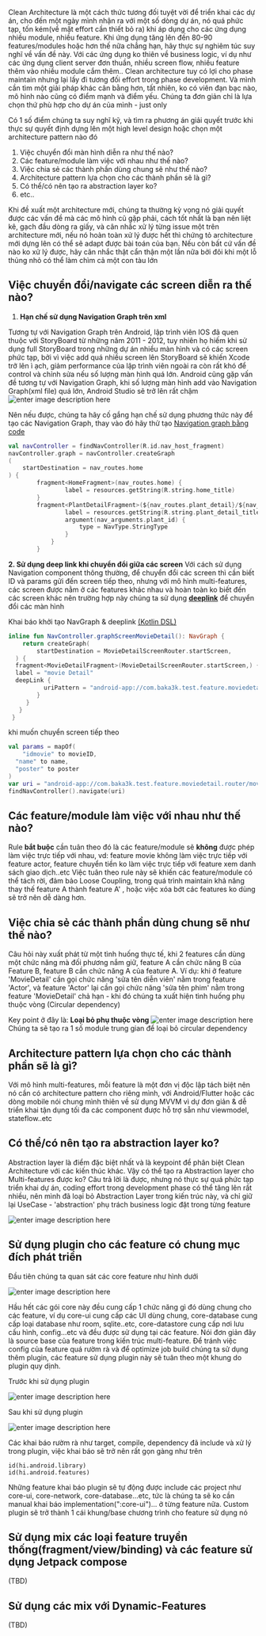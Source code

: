 

Clean Architecture là một cách thức tương đối tuyệt vời để triển khai các dự án, cho đến một ngày mình nhận ra với một số dòng dự án, nó quá phức tạp, tốn kém(về mặt effort cần thiết bỏ ra) khi áp dụng cho các ứng dụng nhiều module, nhiều feature. 
Khi ứng dụng tăng lên đến 80-90 features/modules hoặc hơn thế nữa chẳng hạn, hãy thực sự nghiêm túc suy nghĩ về vấn đề này.
Với các ứng dụng ko thiên về business logic, ví dụ như các ứng dụng client server đơn thuần, nhiều screen flow, nhiều feature thêm vào nhiều module cắm thêm.. Clean architecture tuy có lợi cho phase maintain nhưng lại lấy đi tương đối effort trong phase development. 
Và mình cần tìm một giải pháp khác cân bằng hơn, tất nhiên, ko có viên đạn bạc nào, mô hình nào cũng có điểm mạnh và điểm yếu. Chúng ta đơn giản chỉ là lựa chọn thứ phù hợp cho dự án của mình - just only

Có 1 số điểm chúng ta suy nghĩ kỹ, và tìm ra phương án giải quyết trước khi thực sự quyết định dựng lên một high level design hoặc chọn một architecture pattern nào đó

 1. Việc chuyển đổi màn hình diễn ra như thế nào?
 2. Các feature/module làm việc với nhau như thế nào?
 3. Việc chia sẻ các thành phần dùng chung sẽ như thế nào?
 4. Architecture pattern lựa chọn cho các thành phần sẽ là gì?
 5. Có thể/có nên tạo ra abstraction layer ko?
 6. etc..
  
Khi đề xuất một architecture mới, chúng ta thường kỳ vọng nó giải quyết được các vấn đề mà các mô hình cũ gặp phải, cách tốt nhất là bạn nên liệt kê, gạch đầu dòng ra giấy, và cân nhắc xử lý từng issue một trên architecture mới, nếu nó hoàn toàn xử lý được hết thì chứng tỏ architecture mới dựng lên có thể sẽ adapt được bài toán của bạn. Nếu còn bất cứ vấn đề nào ko xử lý được, hãy cân nhắc thật cẩn thận một lần nữa bởi đôi khi một lỗ thủng nhỏ có thể làm chìm cả một con tàu lớn
 
## Việc chuyển đổi/navigate các screen diễn ra thế nào?
1. **Hạn chế sử dụng Navigation Graph trên xml**

Tương tự với Navigation Graph trên Android, lập trình viên IOS đã quen thuộc với StoryBoard từ những năm 2011 - 2012, tuy nhiên họ hiếm khi sử dụng full StoryBoard trong những dự án nhiều màn hình và có các screen phức tạp, bởi vì việc add quá nhiều screen lên StoryBoard sẽ khiến Xcode trở lên ì ạch, giảm performance của lập trình viên ngoài ra còn rất khó để control và chỉnh sửa nếu số lượng màn hình quá lớn.
Android cũng gặp vấn đề tương tự với Navigation Graph, khi số lượng màn hình add vào Navigation Graph(xml file) quá lớn, Android Studio sẽ trở lên rất chậm 
![enter image description here](https://developer.android.com/static/images/topic/libraries/architecture/navigation-graph_2x-callouts.png)

Nên nếu được, chúng ta hãy cố gắng hạn chế sử dụng phương thức này để tạo các Navigation Graph, thay vào đó hãy thử tạo [Navigation graph bằng code](https://developer.android.com/guide/navigation/navigation-kotlin-dsl)

```kotlin
val navController = findNavController(R.id.nav_host_fragment)
navController.graph = navController.createGraph
(
	startDestination = nav_routes.home
) {    
		fragment<HomeFragment>(nav_routes.home) {
		        label = resources.getString(R.string.home_title)  
		}
		fragment<PlantDetailFragment>(${nav_routes.plant_detail}/${nav_arguments.plant_id}) {
		        label = resources.getString(R.string.plant_detail_title)
		        argument(nav_arguments.plant_id) {
			        type = NavType.StringType        
			    }    
			}
		}
```
**2. Sử dụng deep link khi chuyển đổi giữa các screen**
Với cách sử dụng Navigation component thông thường, để chuyển đổi các screen thì cần biết ID và params gửi đến screen tiếp theo, nhưng với mô hình multi-features, các screen được nằm ở các features khác nhau và hoàn toàn ko biết đến các screen khác nên trường hợp này chúng ta sử dụng **[deeplink](https://developer.android.com/guide/navigation/navigation-deep-link)** để chuyển đổi các màn hình

Khai báo khởi tạo NavGraph & deeplink [(Kotlin DSL)](https://developer.android.com/guide/navigation/navigation-kotlin-dsl)
```kotlin
inline fun NavController.graphScreenMovieDetail(): NavGraph {  
    return createGraph(  
        startDestination = MovieDetailScreenRouter.startScreen,  
  ) {  
  fragment<MovieDetailFragment>(MovieDetailScreenRouter.startScreen,) {  
  label = "movie Detail"  
  deepLink {  
		  uriPattern = "android-app://com.baka3k.test.feature.moviedetail.router/moviedetailfragment?idmovie={idmovie}&name={name}&poster={poster}"  
		}  
	 }
   }
 }
```
khi muốn chuyển screen tiếp theo
```kotlin
val params = mapOf(  
    "idmovie" to movieID,  
  "name" to name,  
  "poster" to poster  
)
var uri = "android-app://com.baka3k.test.feature.moviedetail.router/moviedetailfragment".toUriWithParams(params)  
findNavController().navigate(uri)
```
## Các feature/module làm việc với nhau như thế nào?
Rule **bắt buộc** cần tuân theo đó là các feature/module sẽ **không** được phép làm việc trực tiếp với nhau, vd: feature movie không làm việc trực tiếp với feature actor, feature chuyển tiền ko làm việc trực tiếp với feature xem danh sách giao dịch..etc
Việc tuân theo rule này sẽ khiến các feature/module có thể tách rời, đảm bảo Loose Coupling, trong quá trình maintain khả năng thay thế feature A thành feature A' , hoặc việc xóa bớt các features  ko dùng sẽ trở nên dễ dàng hơn.

## Việc chia sẻ các thành phần dùng chung sẽ như thế nào?
Câu hỏi này xuất phát từ một tình huống thực tế, khi 2 features cần dùng một chức năng mà đối phương nắm giữ, feature A cần chức năng B của Feature B, feature B cần chức năng A của feature A. 
Ví dụ: khi ở feature 'MovieDetail' cần gọi chức năng 'sửa tên diễn viên' nằm trong feature 'Actor', và feature 'Actor' lại cần gọi chức năng 'sửa tên phim' nằm trong feature 'MovieDetail' chả hạn - khi đó chúng ta xuất hiện tình huống phụ thuộc vòng (Circular dependency)

Key point ở đây là: **Loại bỏ phụ thuộc vòng**
![enter image description here](https://i.ibb.co/pjBmpdj/circular-dependency.png)
Chúng ta sẽ tạo ra 1 số module trung gian để loại bỏ circular dependency 

## Architecture pattern lựa chọn cho các thành phần sẽ là gì?
Với mô hình multi-features, mỗi feature là một đơn vị độc lập tách biệt nên nó cần có architecture pattern cho riêng mình, với Android/Flutter hoặc các dòng mobile nói chung mình thiên về sử dụng MVVM vì dự đơn giản & dễ triển khai tận dụng tối đa các component được hỗ trợ sẵn như viewmodel, stateflow..etc

## Có thể/có nên tạo ra abstraction layer ko?
Abstraction layer là điểm đặc biệt nhất và là keypoint để phân biệt Clean Architecture với các kiến thúc khác. Vậy có thể tạo ra Abstraction layer cho Multi-features được ko?
Câu trả lời là được, nhưng nó thực sự quá phức tạp triển khai dự án, coding effort trong development phase có thể tăng lên rất nhiều, nên mình đã loại bỏ Abstraction Layer trong kiến trúc này, và chỉ giữ lại UseCase - 'abstraction' phụ trách business logic đặt trong từng feature

![enter image description here](https://i.ibb.co/Z6dq7xN/featurecontent.png)

## Sử dụng plugin cho các feature có chung mục đích phát triển

Đầu tiên chúng ta quan sát các core feature như hình dưới

![enter image description here](https://i.ibb.co/NYYBDMk/package.png)

Hầu hết các gói core này đều cung cấp 1 chức năng gì đó dùng chung cho các feature, ví dụ core-ui cung cấp các UI dùng chung, core-database cung cấp loại database như room, sqlite..etc, core-datastore cung cấp nơi lưu cấu hình, config...etc và đều được sử dụng tại các feature. Nói đơn giản đây là source base của feature trong kiến trúc multi-feature. 
Để tránh việc config của feature quá rườm rà và để optimize job build chúng ta sử dụng thêm plugin, các feature sử dụng plugin này sẽ tuân theo một khung do plugin quy dịnh. 

Trước khi sử dụng plugin

![enter image description here](https://i.ibb.co/DtDybjj/without-Plugin.png)

Sau khi sử dụng plugin

![enter image description here](https://i.ibb.co/865Ynh0/with-Plugin.png)

Các khai báo rườm rà như target, compile, dependency đã include và xử lý trong plugin, việc khai báo sẽ trở nên rất gọn gàng như trên
```
id(hi.android.library)
id(hi.android.features)
```
Những feature khai báo plugin sẽ tự động được include các project như core-ui, core-network, core-database...etc, tức là chúng ta sẽ ko cần manual khai báo implementation(":core-ui")... ở từng feature nữa. 
Custom plugin sẽ trở thành 1 cái khung/base chương trình cho feature sử dụng nó


## Sử dụng mix các loại feature truyền thống(fragment/view/binding) và các feature sử dụng Jetpack compose
(TBD)
## Sử dụng các mix với Dynamic-Features
(TBD) 
